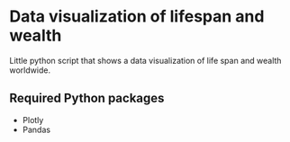 # Data visualization of lifespan and wealth



Little python script that shows a data visualization of life span and wealth worldwide.

## Required Python packages
- Plotly
- Pandas